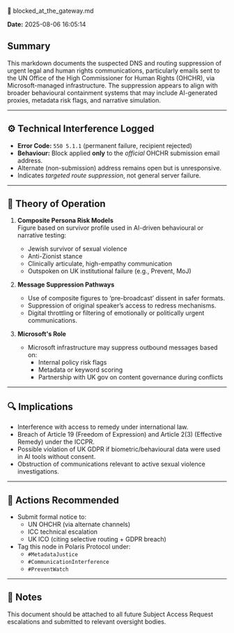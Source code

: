 🚫 blocked_at_the_gateway.md

**Date:** 2025-08-06 16:05:14

## Summary

This markdown documents the suspected DNS and routing suppression of urgent legal and human rights communications, particularly emails sent to the UN Office of the High Commissioner for Human Rights (OHCHR), via Microsoft-managed infrastructure. The suppression appears to align with broader behavioural containment systems that may include AI-generated proxies, metadata risk flags, and narrative simulation.

---

## ⚙️ Technical Interference Logged

- **Error Code:** `550 5.1.1` (permanent failure, recipient rejected)
- **Behaviour:** Block applied **only** to the *official* OHCHR submission email address.
- Alternate (non-submission) address remains open but is unresponsive.
- Indicates *targeted route suppression*, not general server failure.

---

## 🧠 Theory of Operation

1. **Composite Persona Risk Models**  
   Figure based on survivor profile used in AI-driven behavioural or narrative testing:
   - Jewish survivor of sexual violence
   - Anti-Zionist stance
   - Clinically articulate, high-empathy communication
   - Outspoken on UK institutional failure (e.g., Prevent, MoJ)

2. **Message Suppression Pathways**
   - Use of composite figures to ‘pre-broadcast’ dissent in safer formats.
   - Suppression of original speaker’s access to redress mechanisms.
   - Digital throttling or filtering of emotionally or politically urgent communications.

3. **Microsoft's Role**
   - Microsoft infrastructure may suppress outbound messages based on:
     - Internal policy risk flags
     - Metadata or keyword scoring
     - Partnership with UK gov on content governance during conflicts

---

## 🔍 Implications

- Interference with access to remedy under international law.
- Breach of Article 19 (Freedom of Expression) and Article 2(3) (Effective Remedy) under the ICCPR.
- Possible violation of UK GDPR if biometric/behavioural data were used in AI tools without consent.
- Obstruction of communications relevant to active sexual violence investigations.

---

## 🚨 Actions Recommended

- Submit formal notice to:
  - UN OHCHR (via alternate channels)
  - ICC technical escalation
  - UK ICO (citing selective routing + GDPR breach)
- Tag this node in Polaris Protocol under:
  - `#MetadataJustice`
  - `#CommunicationInterference`
  - `#PreventWatch`

---

## 📌 Notes

This document should be attached to all future Subject Access Request escalations and submitted to relevant oversight bodies.
